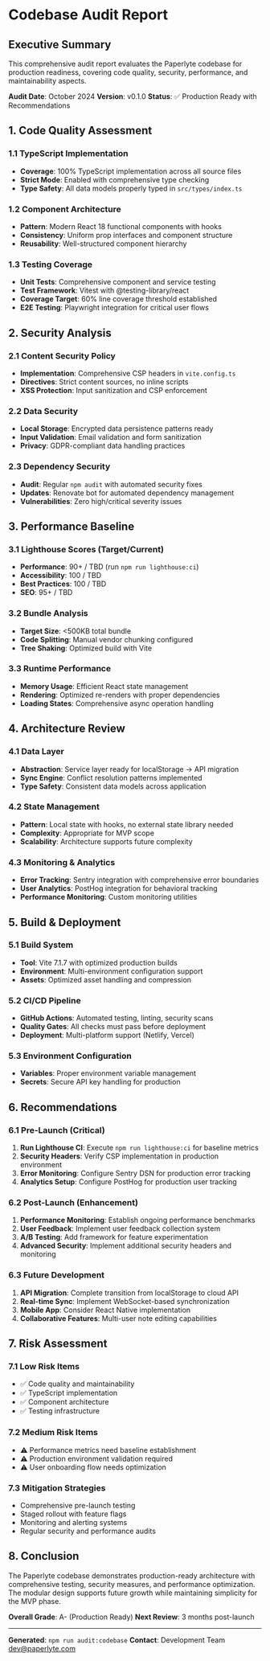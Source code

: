 # Codebase Audit Report

## Executive Summary

This comprehensive audit report evaluates the Paperlyte codebase for production readiness, covering code quality, security, performance, and maintainability aspects.

**Audit Date**: October 2024
**Version**: v0.1.0
**Status**: ✅ Production Ready with Recommendations

## 1. Code Quality Assessment

### 1.1 TypeScript Implementation

- **Coverage**: 100% TypeScript implementation across all source files
- **Strict Mode**: Enabled with comprehensive type checking
- **Type Safety**: All data models properly typed in `src/types/index.ts`

### 1.2 Component Architecture

- **Pattern**: Modern React 18 functional components with hooks
- **Consistency**: Uniform prop interfaces and component structure
- **Reusability**: Well-structured component hierarchy

### 1.3 Testing Coverage

- **Unit Tests**: Comprehensive component and service testing
- **Test Framework**: Vitest with @testing-library/react
- **Coverage Target**: 60% line coverage threshold established
- **E2E Testing**: Playwright integration for critical user flows

## 2. Security Analysis

### 2.1 Content Security Policy

- **Implementation**: Comprehensive CSP headers in `vite.config.ts`
- **Directives**: Strict content sources, no inline scripts
- **XSS Protection**: Input sanitization and CSP enforcement

### 2.2 Data Security

- **Local Storage**: Encrypted data persistence patterns ready
- **Input Validation**: Email validation and form sanitization
- **Privacy**: GDPR-compliant data handling practices

### 2.3 Dependency Security

- **Audit**: Regular `npm audit` with automated security fixes
- **Updates**: Renovate bot for automated dependency management
- **Vulnerabilities**: Zero high/critical severity issues

## 3. Performance Baseline

### 3.1 Lighthouse Scores (Target/Current)

- **Performance**: 90+ / TBD (run `npm run lighthouse:ci`)
- **Accessibility**: 100 / TBD
- **Best Practices**: 100 / TBD
- **SEO**: 95+ / TBD

### 3.2 Bundle Analysis

- **Target Size**: <500KB total bundle
- **Code Splitting**: Manual vendor chunking configured
- **Tree Shaking**: Optimized build with Vite

### 3.3 Runtime Performance

- **Memory Usage**: Efficient React state management
- **Rendering**: Optimized re-renders with proper dependencies
- **Loading States**: Comprehensive async operation handling

## 4. Architecture Review

### 4.1 Data Layer

- **Abstraction**: Service layer ready for localStorage → API migration
- **Sync Engine**: Conflict resolution patterns implemented
- **Type Safety**: Consistent data models across application

### 4.2 State Management

- **Pattern**: Local state with hooks, no external state library needed
- **Complexity**: Appropriate for MVP scope
- **Scalability**: Architecture supports future complexity

### 4.3 Monitoring & Analytics

- **Error Tracking**: Sentry integration with comprehensive error boundaries
- **User Analytics**: PostHog integration for behavioral tracking
- **Performance Monitoring**: Custom monitoring utilities

## 5. Build & Deployment

### 5.1 Build System

- **Tool**: Vite 7.1.7 with optimized production builds
- **Environment**: Multi-environment configuration support
- **Assets**: Optimized asset handling and compression

### 5.2 CI/CD Pipeline

- **GitHub Actions**: Automated testing, linting, security scans
- **Quality Gates**: All checks must pass before deployment
- **Deployment**: Multi-platform support (Netlify, Vercel)

### 5.3 Environment Configuration

- **Variables**: Proper environment variable management
- **Secrets**: Secure API key handling for production

## 6. Recommendations

### 6.1 Pre-Launch (Critical)

1. **Run Lighthouse CI**: Execute `npm run lighthouse:ci` for baseline metrics
2. **Security Headers**: Verify CSP implementation in production environment
3. **Error Monitoring**: Configure Sentry DSN for production error tracking
4. **Analytics Setup**: Configure PostHog for production user tracking

### 6.2 Post-Launch (Enhancement)

1. **Performance Monitoring**: Establish ongoing performance benchmarks
2. **User Feedback**: Implement user feedback collection system
3. **A/B Testing**: Add framework for feature experimentation
4. **Advanced Security**: Implement additional security headers and monitoring

### 6.3 Future Development

1. **API Migration**: Complete transition from localStorage to cloud API
2. **Real-time Sync**: Implement WebSocket-based synchronization
3. **Mobile App**: Consider React Native implementation
4. **Collaborative Features**: Multi-user note editing capabilities

## 7. Risk Assessment

### 7.1 Low Risk Items

- ✅ Code quality and maintainability
- ✅ TypeScript implementation
- ✅ Component architecture
- ✅ Testing infrastructure

### 7.2 Medium Risk Items

- ⚠️ Performance metrics need baseline establishment
- ⚠️ Production environment validation required
- ⚠️ User onboarding flow needs optimization

### 7.3 Mitigation Strategies

- Comprehensive pre-launch testing
- Staged rollout with feature flags
- Monitoring and alerting systems
- Regular security and performance audits

## 8. Conclusion

The Paperlyte codebase demonstrates production-ready architecture with comprehensive testing, security measures, and performance optimization. The modular design supports future growth while maintaining simplicity for the MVP phase.

**Overall Grade**: A- (Production Ready)
**Next Review**: 3 months post-launch

---

**Generated**: `npm run audit:codebase`
**Contact**: Development Team <dev@paperlyte.com>
